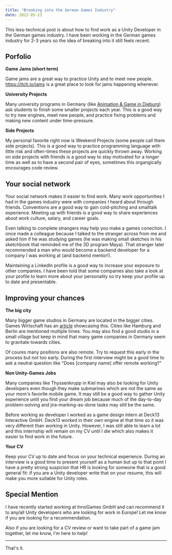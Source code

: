 ```yaml
---
title: "Breaking into the German Games Industry"
date: 2022-05-23
---
```


This less-technical post is about how to find work as a Unity Developer in the German games industry. I have been working in the German games industry for 2-3 years so the idea of breaking into it still feels recent.

## Porfolio
**Game Jams (short term)**

Game jams are a great way to practice Unity and to meet new people. https://itch.io/jams is a great place to look for jams happening whenever.

**University Projects**

Many university programs in Germany (like [Animation & Game in Dieburg](https://ag.mediencampus.h-da.de/)) ask students to finish some smaller projects each year. This is a good way to try new engines, meet new people, and practice fixing problems and making new content under time-pressure.

**Side Projects**

My personal favorite right now is Weekend Projects (some people call them side projects). This is a good way to practice programming language with little risk and often-times these projects are quickly thrown away. Working on side projects with friends is a good way to stay motivated for a longer time as well as to have a second pair of eyes, sometimes this organgically encourages code review.

## Your social network
Your social network makes it easier to find work. Many work opportunities I had in the games industry were with companies I heard about through friends. Conventions are a good way to gain cold-pitching and smalltalk experience. Meeting up with friends is a good way to share experiences about work culture, salary, and career goals.

Even talking to complete strangers may help you make a games conection. I once made a colleague because I talked to the stranger across from me and asked him if he was studying games (he was making small sketches in his sketchbook that reminded me of the 3D program Maya). That stranger later recommended a man who would become a backend developer for a company I was working at (and backend mentor!).

Maintaining a LinkedIn profile is a good way to increase your exposure to other companies. I have been told that some companies also take a look at your profile to learn more about your personality so try keep your profile up to date and presentable.
  
## Improving your chances
**The big city**

Many bigger game studios in Germany are located in the bigger cities. Games Wirtschaft has an [article](https://www.gameswirtschaft.de/wirtschaft/groesste-games-entwickler-studios-2019/) showcasing this. Cities like Hamburg and Berlin are mentioned multiple times. You may also find a good studio in a small village but keep in mind that many game companies in Germany seem to gravitate towards cities.

Of coures many positions are also remote. Try to request this early in the process but not too early. During the first interview might be a good time to ask a neutral question like "Does [company name] offer remote working?"

**Non Unity-Games Jobs**

Many companies like Thyssenkrupp in Kiel may also be looking for Unity developers even though they make submarines which are not the same as your mom's favorite mobile game. It may still be a good way to gather Unity experience until you find your dream job because much of the day-to-day problem-solving and jira-marking-as-done tasks may still be the same.

Before working as developer I worked as a game design intern at Deck13 Interactive GmbH. Deck13 worked in their own engine at that time so it was very different than working in Unity. However, I was still able to learn a lot and this internship will remain on my CV until I die which also makes it easier to find work in the future.

**Your CV**

Keep your CV up to date and focus on your technical experience. During an interview is a good time to present yourself as a human but up to that point I have a pretty strong suspicion that HR is looking for someone that is a good general fit: if you are a Unity developer write that on your resume, this will make you more suitable for Unity roles.

## Special Mention
I have recently started working at InnoGames GmbH and can recommend it to any/all Unity developers who are looking for work in Europe! Let me know if you are looking for a recommendation.

Also if you are looking for a CV review or want to take part of a game jam together, let me know, I'm here to help!

---
 That's it.